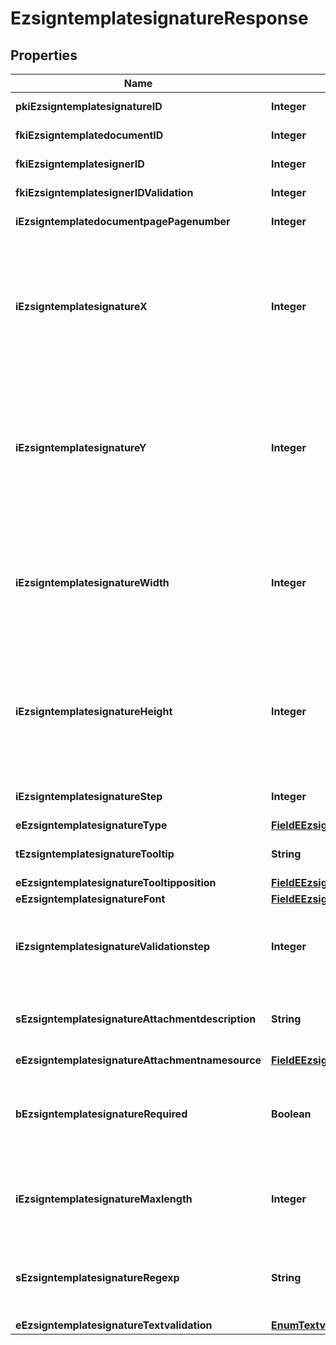 

# EzsigntemplatesignatureResponse

## Properties

Name | Type | Description | Notes
------------ | ------------- | ------------- | -------------
**pkiEzsigntemplatesignatureID** | **Integer** | The unique ID of the Ezsigntemplatesignature | 
**fkiEzsigntemplatedocumentID** | **Integer** | The unique ID of the Ezsigntemplatedocument | 
**fkiEzsigntemplatesignerID** | **Integer** | The unique ID of the Ezsigntemplatesigner | 
**fkiEzsigntemplatesignerIDValidation** | **Integer** | The unique ID of the Ezsigntemplatesigner |  [optional]
**iEzsigntemplatedocumentpagePagenumber** | **Integer** | The page number in the Ezsigntemplatedocument | 
**iEzsigntemplatesignatureX** | **Integer** | The X coordinate (Horizontal) where to put the Ezsigntemplatesignature on the page.  Coordinate is calculated at 100dpi (dot per inch). So for example, if you want to put the Ezsigntemplatesignature 2 inches from the left border of the page, you would use \&quot;200\&quot; for the X coordinate. | 
**iEzsigntemplatesignatureY** | **Integer** | The Y coordinate (Vertical) where to put the Ezsigntemplatesignature on the page.  Coordinate is calculated at 100dpi (dot per inch). So for example, if you want to put the Ezsigntemplatesignature 3 inches from the top border of the page, you would use \&quot;300\&quot; for the Y coordinate. | 
**iEzsigntemplatesignatureWidth** | **Integer** | The width of the Ezsigntemplatesignature.  Size is calculated at 100dpi (dot per inch). So for example, if you want the Ezsigntemplatesignature to have a width of 2 inches, you would use \&quot;200\&quot; for the iEzsigntemplatesignatureWidth. |  [optional]
**iEzsigntemplatesignatureHeight** | **Integer** | The height of the Ezsigntemplatesignature.  Size is calculated at 100dpi (dot per inch). So for example, if you want the Ezsigntemplatesignature to have an height of 2 inches, you would use \&quot;200\&quot; for the iEzsigntemplatesignatureHeight. |  [optional]
**iEzsigntemplatesignatureStep** | **Integer** | The step when the Ezsigntemplatesigner will be invited to sign | 
**eEzsigntemplatesignatureType** | [**FieldEEzsigntemplatesignatureType**](FieldEEzsigntemplatesignatureType.md) |  | 
**tEzsigntemplatesignatureTooltip** | **String** | A tooltip that will be presented to Ezsigntemplatesigner about the Ezsigntemplatesignature |  [optional]
**eEzsigntemplatesignatureTooltipposition** | [**FieldEEzsigntemplatesignatureTooltipposition**](FieldEEzsigntemplatesignatureTooltipposition.md) |  |  [optional]
**eEzsigntemplatesignatureFont** | [**FieldEEzsigntemplatesignatureFont**](FieldEEzsigntemplatesignatureFont.md) |  |  [optional]
**iEzsigntemplatesignatureValidationstep** | **Integer** | The step when the Ezsigntemplatesigner will be invited to validate the Ezsigntemplatesignature of eEzsigntemplatesignatureType Attachments |  [optional]
**sEzsigntemplatesignatureAttachmentdescription** | **String** | The description attached to the attachment name added in Ezsigntemplatesignature of eEzsigntemplatesignatureType Attachments |  [optional]
**eEzsigntemplatesignatureAttachmentnamesource** | [**FieldEEzsigntemplatesignatureAttachmentnamesource**](FieldEEzsigntemplatesignatureAttachmentnamesource.md) |  |  [optional]
**bEzsigntemplatesignatureRequired** | **Boolean** | Whether the Ezsigntemplatesignature is required or not. This field is relevant only with Ezsigntemplatesignature with eEzsigntemplatesignatureType &#x3D; Attachments. |  [optional]
**iEzsigntemplatesignatureMaxlength** | **Integer** | The maximum length for the value in the Ezsigntemplatesignature  This can only be set if eEzsigntemplatesignatureType is **FieldText** or **FieldTextarea** |  [optional]
**sEzsigntemplatesignatureRegexp** | **String** | A regular expression to indicate what values are acceptable for the Ezsigntemplatesignature.  This can only be set if eEzsigntemplatesignatureType is **Text** or **Textarea** |  [optional]
**eEzsigntemplatesignatureTextvalidation** | [**EnumTextvalidation**](EnumTextvalidation.md) |  |  [optional]




